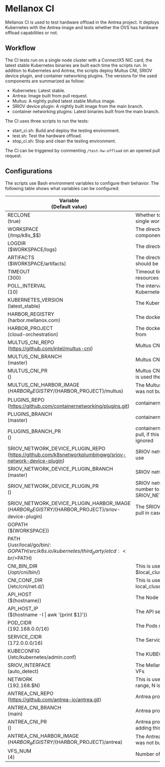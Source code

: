 # Mellanox CI

Mellanox CI is used to test hardware offload in the Antrea project.
It deploys Kubernetes with the Antrea image and tests whether the
OVS has hardware offload capabilities or not.

## Workflow

The CI tests run on a single node cluster with a ConnectX5 NIC card,
the latest stable Kubernetes binaries are built each time the scripts
run. In addition to Kubernetes and Antrea, the scripts deploy
Multus CNI, SRIOV device plugin, and container networking plugins. The
versions for the used components are summarized as follow:

* Kubernetes: Latest stable.
* Antrea: Image built from pull request.
* Multus: A nightly pulled latest stable Multus image.
* SRIOV device plugin: A nightly built image from the main branch.
* container networking plugins: Latest binaries built from the main branch.

The CI uses three scripts to run the tests:

* start_ci.sh: Build and deploy the testing environment.
* test.sh: Test the hardware offload.
* stop_ci.sh: Stop and clean the testing environment.

The CI can be triggered by commenting `/test-hw-offload` on an
opened pull request.

## Configurations

The scripts use Bash environment variables to configure their behavior.
The following table shows what variables can be configured:

|  Variable<br />(Default value)  |  Comments |
|  ------ |  ------ |
|  RECLONE<br />(true) | Whether to clone projects again in case of single workspace |
|  WORKSPACE<br />(/tmp/k8s_$$) | The directory that will contain all the project components |
|  LOGDIR<br />($WORKSPACE/logs) | The directory where the logs should be put |
|  ARTIFACTS<br />($WORKSPACE/artifacts) | The directory where configuration files should be put |
|  TIMEOUT<br />(300) | Timeout time in seconds for Kubernetes resources status change |
|  POLL_INTERVAL<br />(10) | The interval to wait between each check for Kubernetes resources status change |
|  KUBERNETES_VERSION<br />(latest_stable) | The Kubernetes version (or branch) to build |
|  HARBOR_REGISTRY<br />(harbor.mellanox.com) | The docker registry to pull images from |
|  HARBOR_PROJECT<br />(cloud-orchestration) | The docker registry project to pull the images from |
|  MULTUS_CNI_REPO<br />(<https://github.com/intel/multus-cni>) | Multus CNI repository URL |
|  MULTUS_CNI_BRANCH<br />(master) | Multus CNI branch to build |
|  MULTUS_CNI_PR<br />() | Multus CNI pull request number to pull, if this is used the MULTUS_CNI_BRANCH is ignored |
|  MULTUS_CNI_HARBOR_IMAGE<br />(${HARBOR_REGISTRY}/${HARBOR_PROJECT}/multus) | The Multus image to pull in case the project was not built |
|  PLUGINS_REPO<br />(<https://github.com/containernetworking/plugins.git>) | containernetworking repository URL |
|  PLUGINS_BRANCH<br />(master) | containernetworking branch to build |
|  PLUGINS_BRANCH_PR<br />() | containernetworking pull request number to pull, if this is used the PLUGINS_BRANCH is ignored |
|  SRIOV_NETWORK_DEVICE_PLUGIN_REPO<br />(<https://github.com/k8snetworkplumbingwg/sriov-network-device-plugin>) | SRIOV network device plugin repository to use |
|  SRIOV_NETWORK_DEVICE_PLUGIN_BRANCH<br />(master) | SRIOV network device plugin branch to build |
|  SRIOV_NETWORK_DEVICE_PLUGIN_PR<br />() | SRIOV network device plugin pull request number to pull, adding this will ignore SRIOV_NETWORK_DEVICE_PLUGIN_BRANCH |
|  SRIOV_NETWORK_DEVICE_PLUGIN_HARBOR_IMAGE<br />(${HARBOR_REGISTRY}/${HARBOR_PROJECT}/sriov-device-plugin) | The SRIOV network device plugin image to pull in case the project was not built |
|  GOPATH<br />(${WORKSPACE}) ||
|  PATH<br />(/usr/local/go/bin/:<br />$GOPATH/src/k8s.io/kubernetes/third_party/etcd:<br />$PATH) ||
|  CNI_BIN_DIR<br />(/opt/cni/bin/) | This is used to configure Kubernetes $local_cluser_up.sh CNI_BIN_DIR |
|  CNI_CONF_DIR<br />(/etc/cni/net.d/) | This is used to configure Kubernetes local_cluser_up.sh CNI_CONF_DIR |
|  API_HOST<br />($(hostname)) | The Node name to use |
|  API_HOST_IP<br />($(hostname -I \| awk '{print $1}')) | The API server IP |
|  POD_CIDR<br />(192.168.0.0/16) | The Pods network subnet |
|  SERVICE_CIDR<br />(172.0.0.0/16) | The Service network subnet |
|  KUBECONFIG<br />(/etc/kubernetes/admin.conf) | The KUBECONFIG file to use |
|  SRIOV_INTERFACE<br />(auto_detect) | The Mellanox interface to use to create the VFs |
|  NETWORK<br />(192.168.$N) | This is used to setup the MACVLAN network range, N is randomly generated |
|  ANTREA_CNI_REPO<br />(<https://github.com/antrea-io/antrea.git>)| Antrea project repository to use |
|  ANTREA_CNI_BRANCH<br />(main) | Antrea project branch to use |
|  ANTREA_CNI_PR<br />() | Antrea project pull request number to pull, adding this will ignore ANTREA_CNI_BRANCH |
|  ANTREA_CNI_HARBOR_IMAGE<br />(${HARBOR_REGISTRY}/${HARBOR_PROJECT}/antrea) | The Antrea image to pull in case the project was not built |
|  VFS_NUM<br />(4) | Number of SRIOV VFs to create |
